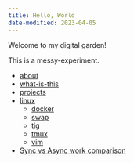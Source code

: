 ```yaml
---
title: Hello, World
date-modified: 2023-04-05
---
```


Welcome to my digital garden!

This is a messy-experiment.

* [about](about.html)
* [what-is-this](what-is-this.html)
* [projects](projects.html)
* [linux](./linux/index.html)
    + [docker](./linux/docker.html)
    + [swap](./linux/swap.html)
    + [tig](./linux/tig.html)
    + [tmux](./linux/tmux.html)
    + [vim](./linux/vim.html)
* [Sync vs Async work comparison](./sync-vs-async.html)
